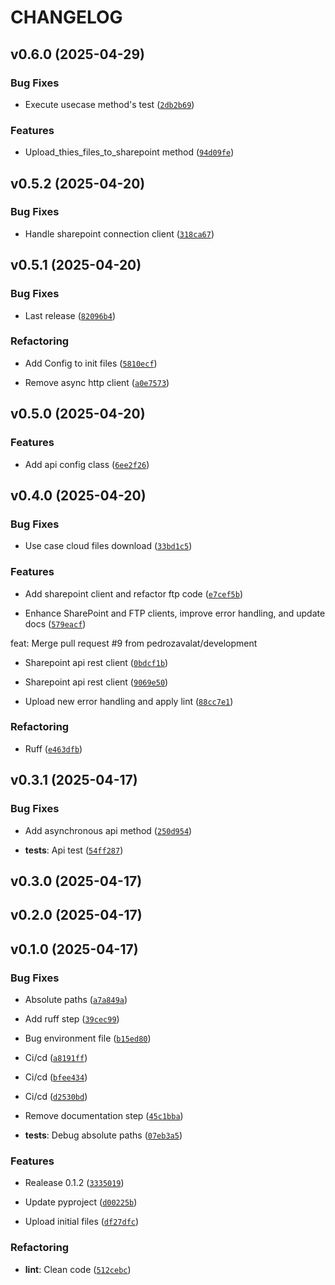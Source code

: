 # CHANGELOG


## v0.6.0 (2025-04-29)

### Bug Fixes

- Execute usecase method's test
  ([`2db2b69`](https://github.com/pedrozavalat/saviia-lib/commit/2db2b69455a33fe9792915d09bc6c6d4e854f70a))

### Features

- Upload_thies_files_to_sharepoint method
  ([`94d09fe`](https://github.com/pedrozavalat/saviia-lib/commit/94d09fee50fa05ef104ef3100bdd5b6e29be827a))


## v0.5.2 (2025-04-20)

### Bug Fixes

- Handle sharepoint connection client
  ([`318ca67`](https://github.com/pedrozavalat/saviia-lib/commit/318ca67d04d433e4390d1efbb1e102809792be0d))


## v0.5.1 (2025-04-20)

### Bug Fixes

- Last release
  ([`82096b4`](https://github.com/pedrozavalat/saviia-lib/commit/82096b4ee288e052f3023c58269044d62617abc0))

### Refactoring

- Add Config to init files
  ([`5810ecf`](https://github.com/pedrozavalat/saviia-lib/commit/5810ecf6922496a1533b15e008f9e6d5b6d401ad))

- Remove async http client
  ([`a0e7573`](https://github.com/pedrozavalat/saviia-lib/commit/a0e75732ea6bebb8bf68cb81ca3b211abf2d02f9))


## v0.5.0 (2025-04-20)

### Features

- Add api config class
  ([`6ee2f26`](https://github.com/pedrozavalat/saviia-lib/commit/6ee2f269b5ac7a6310c14d480945bcb06b13a55a))


## v0.4.0 (2025-04-20)

### Bug Fixes

- Use case cloud files download
  ([`33bd1c5`](https://github.com/pedrozavalat/saviia-lib/commit/33bd1c55390722a983e38fbd4b0596479122f75e))

### Features

- Add sharepoint client and refactor ftp code
  ([`e7cef5b`](https://github.com/pedrozavalat/saviia-lib/commit/e7cef5bd9c3b630e4d72987c9f77bf6333dfd040))

- Enhance SharePoint and FTP clients, improve error handling, and update docs
  ([`579eacf`](https://github.com/pedrozavalat/saviia-lib/commit/579eacf851b083e2a000af2b33978778871dbc12))

feat: Merge pull request #9 from pedrozavalat/development

- Sharepoint api rest client
  ([`0bdcf1b`](https://github.com/pedrozavalat/saviia-lib/commit/0bdcf1b7f5f86057e1cffc3cec4ca09fb3faf457))

- Sharepoint api rest client
  ([`9069e50`](https://github.com/pedrozavalat/saviia-lib/commit/9069e50f35dd5c3ea2aa85d0bfc5cc2fa29a9dbb))

- Upload new error handling and apply lint
  ([`88cc7e1`](https://github.com/pedrozavalat/saviia-lib/commit/88cc7e1bd184fde426961ce61383e0565b6fb65f))

### Refactoring

- Ruff
  ([`e463dfb`](https://github.com/pedrozavalat/saviia-lib/commit/e463dfb175a0ad0549e4d4ad13409d592714975b))


## v0.3.1 (2025-04-17)

### Bug Fixes

- Add asynchronous api method
  ([`250d954`](https://github.com/pedrozavalat/saviia-lib/commit/250d954dc9bc374701dc8f1dc15519b7cff1a558))

- **tests**: Api test
  ([`54ff287`](https://github.com/pedrozavalat/saviia-lib/commit/54ff287620195f822cf2b37e5b109c8ab001a978))


## v0.3.0 (2025-04-17)


## v0.2.0 (2025-04-17)


## v0.1.0 (2025-04-17)

### Bug Fixes

- Absolute paths
  ([`a7a849a`](https://github.com/pedrozavalat/saviia-lib/commit/a7a849a2b82b32a3b25af0a4c2f9feb97b5f2994))

- Add ruff step
  ([`39cec99`](https://github.com/pedrozavalat/saviia-lib/commit/39cec9971e45e45edcb1dc93306c1d9d505ed597))

- Bug environment file
  ([`b15ed80`](https://github.com/pedrozavalat/saviia-lib/commit/b15ed80a9d473deac8a6d7fd5dc03bab3a5cef4b))

- Ci/cd
  ([`a8191ff`](https://github.com/pedrozavalat/saviia-lib/commit/a8191ff4a0c7c4c111139a444352a62ad4cb0fd3))

- Ci/cd
  ([`bfee434`](https://github.com/pedrozavalat/saviia-lib/commit/bfee434502f6a3d1b460343fecfbc7bf33618e0e))

- Ci/cd
  ([`d2530bd`](https://github.com/pedrozavalat/saviia-lib/commit/d2530bde0d38bff6ce30ef1d76b3d878e61fd118))

- Remove documentation step
  ([`45c1bba`](https://github.com/pedrozavalat/saviia-lib/commit/45c1bba37a5078a9660290e14921417062fe9f55))

- **tests**: Debug absolute paths
  ([`07eb3a5`](https://github.com/pedrozavalat/saviia-lib/commit/07eb3a5781c208673224a1465512c8a2c51098bf))

### Features

- Realease 0.1.2
  ([`3335019`](https://github.com/pedrozavalat/saviia-lib/commit/3335019524d68b7b4a39c7b0983b4d7ca1543f6d))

- Update pyproject
  ([`d00225b`](https://github.com/pedrozavalat/saviia-lib/commit/d00225be0ba67dd2f2d607ab36a5f47cf57d9927))

- Upload initial files
  ([`df27dfc`](https://github.com/pedrozavalat/saviia-lib/commit/df27dfc826a031602585b3c5017907b13c64a48a))

### Refactoring

- **lint**: Clean code
  ([`512cebc`](https://github.com/pedrozavalat/saviia-lib/commit/512cebc86f0252d5a973a5c5b20db03221a0f7c9))
